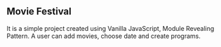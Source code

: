 ## Movie Festival

It is a simple project created using Vanilla JavaScript, Module Revealing Pattern. A user can add movies, choose date and create programs.